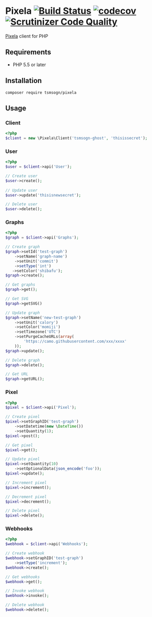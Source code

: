 # Pixela [![Build Status](https://travis-ci.org/tsmsogn/Pixela.svg?branch=master)](https://travis-ci.org/tsmsogn/Pixela) [![codecov](https://codecov.io/gh/tsmsogn/Pixela/branch/master/graph/badge.svg)](https://codecov.io/gh/tsmsogn/Pixela) [![Scrutinizer Code Quality](https://scrutinizer-ci.com/g/tsmsogn/Pixela/badges/quality-score.png?b=master)](https://scrutinizer-ci.com/g/tsmsogn/Pixela/?branch=master)

[Pixela](https://pixe.la/) client for PHP

## Requirements

- PHP 5.5 or later

## Installation

```shell
composer require tsmsogn/pixela
```

## Usage

### Client

```php
<?php
$client = new \Pixela\Client('tsmsogn-ghost', 'thisissecret');
```

### User

```php
<?php
$user = $client->api('User');

// Create user
$user->create();
        
// Update user
$user->update('thisisnewsecret');

// Delete user
$user->delete();
```

### Graphs

```php
<?php
$graph = $client->api('Graphs');

// Create graph
$graph->setId('test-graph')
    ->setName('graph-name')
    ->setUnit('commit')
    ->setType('int')
   ->setColor('shibafu');
$graph->create();

// Get graphs
$graph->get();

// Get SVG
$graph->getSVG()

// Update graph
$graph->setName('new-test-graph')
    ->setUnit('calory')
    ->setColor('momiji')
    ->setTimezone('UTC')
    ->setPurgeCacheURLs(array(
        'https://camo.githubusercontent.com/xxx/xxxx'
    ));
$graph->update();

// Delete graph
$graph->delete();

// Get URL
$graph->getURL();
```

### Pixel

```php
<?php
$pixel = $client->api('Pixel');

// Create pixel
$pixel->setGraphID('test-graph')
    ->setDatetime(new \DateTime())
    ->setQuantity(1);
$pixel->post();

// Get pixel
$pixel->get();

// Update pixel
$pixel->setQuantity(10)
    ->setOptionalData(json_encode('foo'));
$pixel->update();

// Increment pixel
$pixel->increment();

// Decrement pixel
$pixel->decrement();

// Delete pixel
$pixel->delete();
```

### Webhooks

```php
<?php
$webhook = $client->api('Webhooks');

// Create webhook
$webhook->setGraphID('test-graph')
    ->setType('increment');
$webhook->create();

// Get webhooks
$webhook->get();

// Invoke webhook
$webhook->invoke();

// Delete webhook
$webhook->delete();
```
